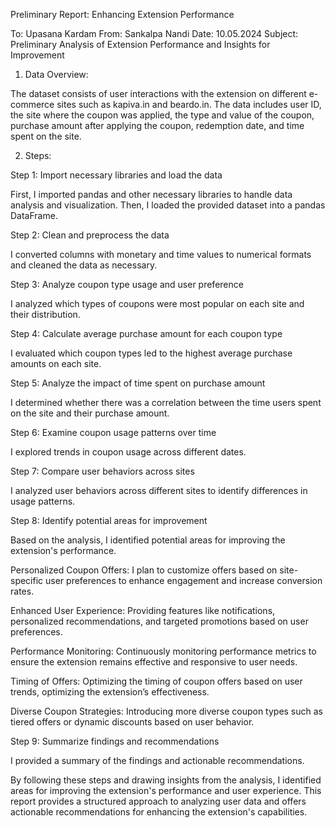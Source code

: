 Preliminary Report: Enhancing Extension Performance

To: Upasana Kardam
From: Sankalpa Nandi
Date: 10.05.2024
Subject: Preliminary Analysis of Extension Performance and Insights for Improvement

1. Data Overview:

The dataset consists of user interactions with the extension on different e-commerce sites such as kapiva.in and beardo.in. The data includes user ID, the site where the coupon was applied, the type and value of the coupon, purchase amount after applying the coupon, redemption date, and time spent on the site.

2. Steps:
   
Step 1: Import necessary libraries and load the data

First, I imported pandas and other necessary libraries to handle data analysis and visualization. Then, I loaded the provided dataset into a pandas DataFrame.


Step 2: Clean and preprocess the data

I converted columns with monetary and time values to numerical formats and cleaned the data as necessary.


Step 3: Analyze coupon type usage and user preference

I analyzed which types of coupons were most popular on each site and their distribution.


Step 4: Calculate average purchase amount for each coupon type

I evaluated which coupon types led to the highest average purchase amounts on each site.


Step 5: Analyze the impact of time spent on purchase amount

I determined whether there was a correlation between the time users spent on the site and their purchase amount.


Step 6: Examine coupon usage patterns over time

I explored trends in coupon usage across different dates.


Step 7: Compare user behaviors across sites

I analyzed user behaviors across different sites to identify differences in usage patterns.


Step 8: Identify potential areas for improvement

Based on the analysis, I identified potential areas for improving the extension's performance.

Personalized Coupon Offers: I plan to customize offers based on site-specific user preferences to enhance engagement and increase conversion rates.

Enhanced User Experience: Providing features like notifications, personalized recommendations, and targeted promotions based on user preferences.

Performance Monitoring: Continuously monitoring performance metrics to ensure the extension remains effective and responsive to user needs.

Timing of Offers: Optimizing the timing of coupon offers based on user trends, optimizing the extension’s effectiveness.

Diverse Coupon Strategies: Introducing more diverse coupon types such as tiered offers or dynamic discounts based on user behavior.


Step 9: Summarize findings and recommendations

I provided a summary of the findings and actionable recommendations.


By following these steps and drawing insights from the analysis, I identified areas for improving the extension's performance and user experience. This report provides a structured approach to analyzing user data and offers actionable recommendations for enhancing the extension's capabilities.





